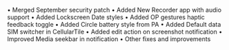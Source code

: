 • Merged September security patch 
• Added New Recorder app with audio support 
• Added Lockscreen Date styles 
• Added OP gestures haptic feedback toggle 
• Added Circle battery style from PA 
• Added Default data SIM switcher in CellularTile 
• Added edit action on screenshot notification 
• Improved Media seekbar in notification 
• Other fixes and improvements
